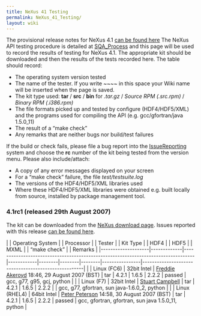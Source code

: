 ```yaml
---
title: NeXus 41 Testing
permalink: NeXus_41_Testing/
layout: wiki
---
```


The provisional release notes for NeXus 4.1 [can be found
here](Nexus_41_Release_Notes "wikilink") The NeXus API testing procedure
is detailed at [SQA\_Process](SQA_Process "wikilink") and this page will
be used to record the results of testing for NeXus 4.1. The appropriate
kit should be downloaded and then the results of the tests recorded
here. The table should record:

-   The operating system version tested
-   The name of the tester. If you write ~~~~ in this space your Wiki
    name will be inserted when the page is saved.
-   The kit type used: **tar** / **src** / **bin** for *.tar.gz* /
    *Source RPM (.src.rpm)* / *Binary RPM (.i386.rpm)*
-   The file formats picked up and tested by configure (HDF4/HDF5/XML)
    and the programs used for compiling the API (e.g. gcc/gfortran/java
    1.5.0\_11)
-   The result of a “make check”
-   Any remarks that are neither bugs nor build/test failures

If the build or check fails, please file a bug report into the
[IssueReporting](IssueReporting "wikilink") system and choose the **rc**
number of the kit being tested from the version menu. Please also
include/attach:

-   A copy of any error messages displayed on your screen
-   For a “make check” failure, the file *test/testsuite.log*
-   The versions of the HDF4/HDF5/XML libraries used
-   Where these HDF4/HDF5/XML libraries were obtained e.g. built locally
    from source, installed by <whatever> package management tool.

### 4.1rc1 (released 29th August 2007)

The kit can be downloaded from the [NeXus download
page](http://download.nexusformat.org/kits/nx41testing.shtml). Issues
reported with this release [can be found
here](http://trac.nexusformat.org/code/query?status=new&status=assigned&status=reopened&status=closed&version=4.1rc1&order=priority).

| | Operating System | | Processor | | Tester                                                                         | | Kit Type | | HDF4 | | HDF5 | | MXML | | “make check” | | Remarks                                           |
|--------------------|-------------|----------------------------------------------------------------------------------|------------|--------|--------|--------|----------------|-----------------------------------------------------|
| | Linux (FC6)      | 32bit Intel | [Freddie Akeroyd](User%3AFreddie_Akeroyd "wikilink") 18:46, 29 August 2007 (BST) | tar        | 4.2.1  | 1.6.5  | 2.2.2  | passed         | gcc, g77, g95, gcj, python                          |
| | Linux (F7)       | 32bit Intel | [Stuart Campbell](User%3AStuart_Campbell "wikilink")                             | tar        | 4.2.1  | 1.6.5  | 2.2.2  |                | gcc, g77, gfortran, sun java-1.6.0\_2, python       |
| | Linux (RHEL4)    | 64bit Intel | [Peter Peterson](User%3APeter_Peterson "wikilink") 14:58, 30 August 2007 (BST)   | tar        | 4.2.1  | 1.6.5  | 2.2.2  | passed         | gcc, gfortran, gfortran, sun java 1.5.0\_11, python |


